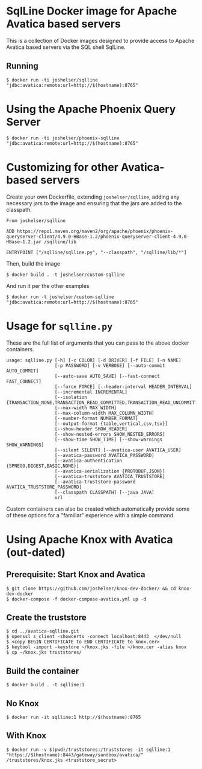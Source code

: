 # SqlLine Docker image for Apache Avatica based servers

This is a collection of Docker images designed to provide access to
Apache Avatica based servers via the SQL shell SqlLine.

## Running

```
$ docker run -ti joshelser/sqlline "jdbc:avatica:remote:url=http://$(hostname):8765"
```

# Using the Apache Phoenix Query Server

```
$ docker run -ti joshelser/phoenix-sqlline "jdbc:avatica:remote:url=http://$(hostname):8765"
```

# Customizing for other Avatica-based servers

Create your own Dockerfile, extending `joshelser/sqlline`, adding any necessary jars to the image
and ensuring that the jars are added to the classpath.

```
From joshelser/sqlline

ADD https://repo1.maven.org/maven2/org/apache/phoenix/phoenix-queryserver-client/4.9.0-HBase-1.2/phoenix-queryserver-client-4.9.0-HBase-1.2.jar /sqlline/lib

ENTRYPOINT ["/sqlline/sqlline.py", "--classpath", "/sqlline/lib/*"]
```

Then, build the image

```
$ docker build . -t joshelser/custom-sqlline
```

And run it per the other examples

```
$ docker run -t joshelser/custom-sqlline "jdbc:avatica:remote:url=http://$(hostname):8765"
```

# Usage for `sqlline.py`

These are the full list of arguments that you can pass to the above docker containers.

```
usage: sqlline.py [-h] [-c COLOR] [-d DRIVER] [-f FILE] [-n NAME]
                  [-p PASSWORD] [-v VERBOSE] [--auto-commit AUTO_COMMIT]
                  [--auto-save AUTO_SAVE] [--fast-connect FAST_CONNECT]
                  [--force FORCE] [--header-interval HEADER_INTERVAL]
                  [--incremental INCREMENTAL]
                  [--isolation {TRANSACTION_NONE,TRANSACTION_READ_COMMITTED,TRANSACTION_READ_UNCOMMITTED,TRANSACTION_REPEATABLE_READ,TRANSACTION_SERIALIZABLE}]
                  [--max-width MAX_WIDTH]
                  [--max-column-width MAX_COLUMN_WIDTH]
                  [--number-format NUMBER_FORMAT]
                  [--output-format {table,vertical,csv,tsv}]
                  [--show-header SHOW_HEADER]
                  [--show-nested-errors SHOW_NESTED_ERRORS]
                  [--show-time SHOW_TIME] [--show-warnings SHOW_WARNINGS]
                  [--silent SILENT] [--avatica-user AVATICA_USER]
                  [--avatica-password AVATICA_PASSWORD]
                  [--avatica-authentication {SPNEGO,DIGEST,BASIC,NONE}]
                  [--avatica-serialization {PROTOBUF,JSON}]
                  [--avatica-truststore AVATICA_TRUSTSTORE]
                  [--avatica-truststore-password AVATICA_TRUSTSTORE_PASSWORD]
                  [--classpath CLASSPATH] [--java JAVA]
                  url
```

Custom containers can also be created which automatically provide some of these options
for a "familiar" experience with a simple command.

# Using Apache Knox with Avatica (out-dated)

## Prerequisite: Start Knox and Avatica 

```
$ git clone https://github.com/joshelser/knox-dev-docker/ && cd knox-dev-docker
$ docker-compose -f docker-compose-avatica.yml up -d
```

## Create the truststore

```
$ cd ../avatica-sqlline.git
$ openssl s_client -showcerts -connect localhost:8443  </dev/null
$ <copy BEGIN CERTIFICATE to END CERTIFICATE to knox.cer>
$ keytool -import -keystore ~/knox.jks -file ~/knox.cer -alias knox
$ cp ~/knox.jks truststores/
```

## Build the container

```
$ docker build . -t sqlline:1
```

## No Knox

```
$ docker run -it sqlline:1 http://$(hostname):8765
```

## With Knox

```
$ docker run -v $(pwd)/truststores:/truststores -it sqlline:1 "https://$(hostname):8443/gateway/sandbox/avatica/" /truststores/knox.jks <truststore_secret>
```
